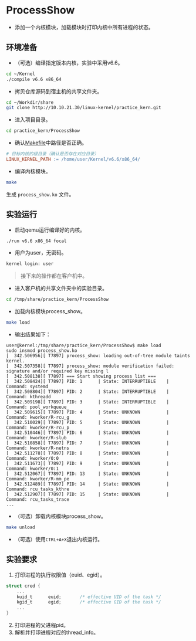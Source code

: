 # ProcessShow

* 添加一个内核模块，加载模块时打印内核中所有进程的状态。

## 环境准备

* （可选）编译指定版本内核，实验中采用v6.6。

```bash
cd ~/Kernel
./compile v6.6 x86_64
```

* 拷贝仓库源码到宿主机的共享文件夹。

```bash
cd ~/Workdir/share
git clone http://10.10.21.30/linux-kernel/practice_kern.git
```

* 进入项目目录。

```bash
cd practice_kern/ProcessShow
```

* 确认[Makefile](Makefile)中路径是否正确。

```Makefile
# 目标内核的根目录（确认是否存在对应目录）
LINUX_KERNEL_PATH := /home/user/Kernel/v6.6/x86_64/
```

* 编译内核模块。

```bash
make
```

生成 `process_show.ko` 文件。

## 实验运行

* 启动qemu运行编译好的内核。

```bash
./run v6.6 x86_64 focal
```

* 用户为user，无密码。

```bash
kernel login: user
```

> 接下来的操作都在客户机中。

* 进入客户机的共享文件夹中的实验目录。

```bash
cd /tmp/share/practice_kern/ProcessShow
```

* 加载内核模块process_show。

```bash
make load
```

* 输出结果如下：

```plain
user@kernel:/tmp/share/practice_kern/ProcessShow$ make load
sudo insmod process_show.ko
[  342.506956][ T7897] process_show: loading out-of-tree module taints kernel.
[  342.507358][ T7897] process_show: module verification failed: signature and/or required key missing l
[  342.508138][ T7897] === Start showing process list ===
[  342.508424][ T7897] PID: 1      | State: INTERRUPTIBLE    | Command: systemd
[  342.508804][ T7897] PID: 2      | State: INTERRUPTIBLE    | Command: kthreadd
[  342.509198][ T7897] PID: 3      | State: INTERRUPTIBLE    | Command: pool_workqueue_
[  342.509615][ T7897] PID: 4      | State: UNKNOWN          | Command: kworker/R-rcu_g
[  342.510029][ T7897] PID: 5      | State: UNKNOWN          | Command: kworker/R-rcu_p
[  342.510446][ T7897] PID: 6      | State: UNKNOWN          | Command: kworker/R-slub_
[  342.510858][ T7897] PID: 7      | State: UNKNOWN          | Command: kworker/R-netns
[  342.511278][ T7897] PID: 8      | State: UNKNOWN          | Command: kworker/0:0
[  342.511673][ T7897] PID: 9      | State: UNKNOWN          | Command: kworker/0:1
[  342.512067][ T7897] PID: 13     | State: UNKNOWN          | Command: kworker/R-mm_pe
[  342.512489][ T7897] PID: 14     | State: UNKNOWN          | Command: rcu_tasks_kthre
[  342.512907][ T7897] PID: 15     | State: UNKNOWN          | Command: rcu_tasks_trace
...
```

* （可选）卸载内核模块process_show。

```bash
make unload
```

* （可选）使用`CTRL+A+X`退出内核运行。

## 实验要求

1. 打印进程的执行权限值（euid、egid）。

```c
struct cred {
    ...
	kuid_t		euid;		/* effective UID of the task */
	kgid_t		egid;		/* effective GID of the task */
    ...
}
```

2. 打印进程的父进程pid。
3. 解析并打印进程对应的thread_info。